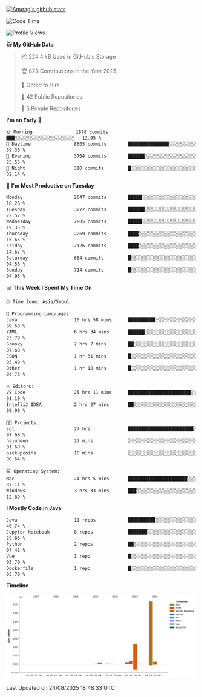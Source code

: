[![Anurag's github stats](https://github-readme-stats.vercel.app/api?username=hajubal)](https://github.com/anuraghazra/github-readme-stats)

<!--START_SECTION:waka-->
![Code Time](http://img.shields.io/badge/Code%20Time-722%20hrs%203%20mins-blue)

![Profile Views](http://img.shields.io/badge/Profile%20Views-0-blue)

**🐱 My GitHub Data** 

> 📦 224.4 kB Used in GitHub's Storage 
 > 
> 🏆 823 Contributions in the Year 2025
 > 
> 💼 Opted to Hire
 > 
> 📜 42 Public Repositories 
 > 
> 🔑 5 Private Repositories 
 > 
**I'm an Early 🐤** 

```text
🌞 Morning                1878 commits        ███░░░░░░░░░░░░░░░░░░░░░░   12.95 % 
🌆 Daytime                8605 commits        ███████████████░░░░░░░░░░   59.36 % 
🌃 Evening                3704 commits        ██████░░░░░░░░░░░░░░░░░░░   25.55 % 
🌙 Night                  310 commits         █░░░░░░░░░░░░░░░░░░░░░░░░   02.14 % 
```
📅 **I'm Most Productive on Tuesday** 

```text
Monday                   2647 commits        █████░░░░░░░░░░░░░░░░░░░░   18.26 % 
Tuesday                  3272 commits        ██████░░░░░░░░░░░░░░░░░░░   22.57 % 
Wednesday                2805 commits        █████░░░░░░░░░░░░░░░░░░░░   19.35 % 
Thursday                 2269 commits        ████░░░░░░░░░░░░░░░░░░░░░   15.65 % 
Friday                   2126 commits        ████░░░░░░░░░░░░░░░░░░░░░   14.67 % 
Saturday                 664 commits         █░░░░░░░░░░░░░░░░░░░░░░░░   04.58 % 
Sunday                   714 commits         █░░░░░░░░░░░░░░░░░░░░░░░░   04.93 % 
```


📊 **This Week I Spent My Time On** 

```text
🕑︎ Time Zone: Asia/Seoul

💬 Programming Languages: 
Java                     10 hrs 58 mins      ██████████░░░░░░░░░░░░░░░   39.68 % 
YAML                     6 hrs 34 mins       ██████░░░░░░░░░░░░░░░░░░░   23.79 % 
Groovy                   2 hrs 7 mins        ██░░░░░░░░░░░░░░░░░░░░░░░   07.68 % 
JSON                     1 hr 31 mins        █░░░░░░░░░░░░░░░░░░░░░░░░   05.49 % 
Other                    1 hr 18 mins        █░░░░░░░░░░░░░░░░░░░░░░░░   04.73 % 

🔥 Editors: 
VS Code                  25 hrs 11 mins      ███████████████████████░░   91.10 % 
IntelliJ IDEA            2 hrs 27 mins       ██░░░░░░░░░░░░░░░░░░░░░░░   08.90 % 

🐱‍💻 Projects: 
sgt                      27 hrs              ████████████████████████░   97.68 % 
hajuheon                 27 mins             ░░░░░░░░░░░░░░░░░░░░░░░░░   01.68 % 
pickupcoins              10 mins             ░░░░░░░░░░░░░░░░░░░░░░░░░   00.64 % 

💻 Operating System: 
Mac                      24 hrs 5 mins       ██████████████████████░░░   87.11 % 
Windows                  3 hrs 33 mins       ███░░░░░░░░░░░░░░░░░░░░░░   12.89 % 
```

**I Mostly Code in Java** 

```text
Java                     11 repos            ██████████░░░░░░░░░░░░░░░   40.74 % 
Jupyter Notebook         8 repos             ███████░░░░░░░░░░░░░░░░░░   29.63 % 
Python                   2 repos             ██░░░░░░░░░░░░░░░░░░░░░░░   07.41 % 
Vue                      1 repo              █░░░░░░░░░░░░░░░░░░░░░░░░   03.70 % 
Dockerfile               1 repo              █░░░░░░░░░░░░░░░░░░░░░░░░   03.70 % 
```



**Timeline**

![Lines of Code chart](https://raw.githubusercontent.com/hajubal/hajubal/main/assets/bar_graph.png)


 Last Updated on 24/08/2025 18:48:33 UTC
<!--END_SECTION:waka-->